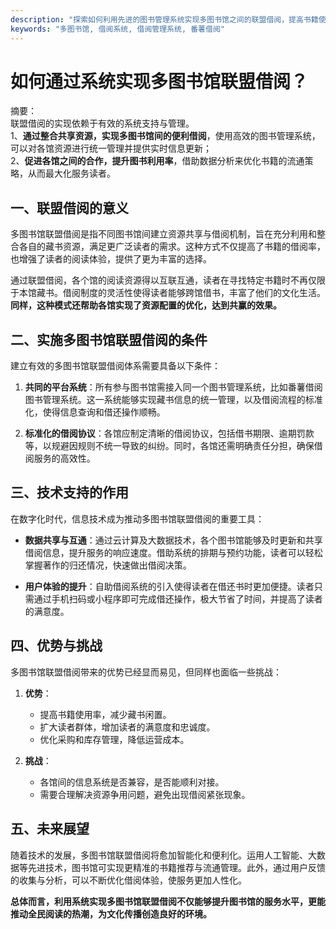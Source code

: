 ```yaml
---
description: "探索如何利用先进的图书管理系统实现多图书馆之间的联盟借阅，提高书籍使用效率和读者满意度。"
keywords: "多图书馆, 借阅系统, 借阅管理系统, 番薯借阅"
---
```

# 如何通过系统实现多图书馆联盟借阅？

摘要：  
联盟借阅的实现依赖于有效的系统支持与管理。  
1、**通过整合共享资源，实现多图书馆间的便利借阅**，使用高效的图书管理系统，可以对各馆资源进行统一管理并提供实时信息更新；  
2、**促进各馆之间的合作，提升图书利用率**，借助数据分析来优化书籍的流通策略，从而最大化服务读者。  

## 一、联盟借阅的意义

多图书馆联盟借阅是指不同图书馆间建立资源共享与借阅机制，旨在充分利用和整合各自的藏书资源，满足更广泛读者的需求。这种方式不仅提高了书籍的借阅率，也增强了读者的阅读体验，提供了更为丰富的选择。

通过联盟借阅，各个馆的阅读资源得以互联互通，读者在寻找特定书籍时不再仅限于本馆藏书。借阅制度的灵活性使得读者能够跨馆借书，丰富了他们的文化生活。**同样，这种模式还帮助各馆实现了资源配置的优化，达到共赢的效果。**

## 二、实施多图书馆联盟借阅的条件

建立有效的多图书馆联盟借阅体系需要具备以下条件：

1. **共同的平台系统**：所有参与图书馆需接入同一个图书管理系统，比如番薯借阅图书管理系统。这一系统能够实现藏书信息的统一管理，以及借阅流程的标准化，使得信息查询和借还操作顺畅。

2. **标准化的借阅协议**：各馆应制定清晰的借阅协议，包括借书期限、逾期罚款等，以规避因规则不统一导致的纠纷。同时，各馆还需明确责任分担，确保借阅服务的高效性。

## 三、技术支持的作用

在数字化时代，信息技术成为推动多图书馆联盟借阅的重要工具：

- **数据共享与互通**：通过云计算及大数据技术，各个图书馆能够及时更新和共享借阅信息，提升服务的响应速度。借助系统的排期与预约功能，读者可以轻松掌握著作的归还情况，快速做出借阅决策。

- **用户体验的提升**：自助借阅系统的引入使得读者在借还书时更加便捷。读者只需通过手机扫码或小程序即可完成借还操作，极大节省了时间，并提高了读者的满意度。

## 四、优势与挑战

多图书馆联盟借阅带来的优势已经显而易见，但同样也面临一些挑战：

1. **优势**：
   - 提高书籍使用率，减少藏书闲置。
   - 扩大读者群体，增加读者的满意度和忠诚度。
   - 优化采购和库存管理，降低运营成本。

2. **挑战**：
   - 各馆间的信息系统是否兼容，是否能顺利对接。
   - 需要合理解决资源争用问题，避免出现借阅紧张现象。

## 五、未来展望 

随着技术的发展，多图书馆联盟借阅将愈加智能化和便利化。运用人工智能、大数据等先进技术，图书馆可实现更精准的书籍推荐与流通管理。此外，通过用户反馈的收集与分析，可以不断优化借阅体验，使服务更加人性化。 

**总体而言，利用系统实现多图书馆联盟借阅不仅能够提升图书馆的服务水平，更能推动全民阅读的热潮，为文化传播创造良好的环境。**
